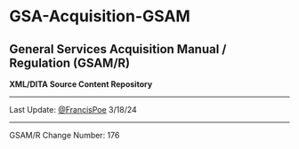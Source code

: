 # GSA-Acquisition-GSAM
## General Services Acquisition Manual / Regulation (GSAM/R) 
**XML/DITA Source Content Repository**

----------


Last Update: [@FrancisPoe](https://github.com/FrancisPoe) 3/18/24

----------

GSAM/R Change Number: 176


